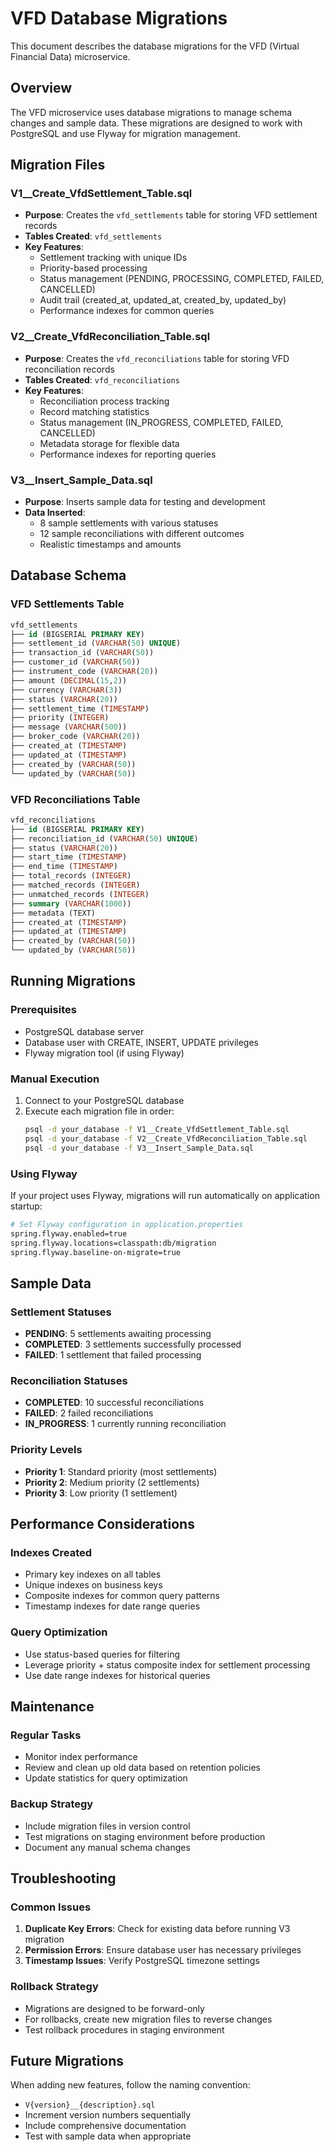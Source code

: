 # VFD Database Migrations

This document describes the database migrations for the VFD (Virtual Financial Data) microservice.

## Overview

The VFD microservice uses database migrations to manage schema changes and sample data. These migrations are designed to work with PostgreSQL and use Flyway for migration management.

## Migration Files

### V1__Create_VfdSettlement_Table.sql
- **Purpose**: Creates the `vfd_settlements` table for storing VFD settlement records
- **Tables Created**: `vfd_settlements`
- **Key Features**:
  - Settlement tracking with unique IDs
  - Priority-based processing
  - Status management (PENDING, PROCESSING, COMPLETED, FAILED, CANCELLED)
  - Audit trail (created_at, updated_at, created_by, updated_by)
  - Performance indexes for common queries

### V2__Create_VfdReconciliation_Table.sql
- **Purpose**: Creates the `vfd_reconciliations` table for storing VFD reconciliation records
- **Tables Created**: `vfd_reconciliations`
- **Key Features**:
  - Reconciliation process tracking
  - Record matching statistics
  - Status management (IN_PROGRESS, COMPLETED, FAILED, CANCELLED)
  - Metadata storage for flexible data
  - Performance indexes for reporting queries

### V3__Insert_Sample_Data.sql
- **Purpose**: Inserts sample data for testing and development
- **Data Inserted**:
  - 8 sample settlements with various statuses
  - 12 sample reconciliations with different outcomes
  - Realistic timestamps and amounts

## Database Schema

### VFD Settlements Table
```sql
vfd_settlements
├── id (BIGSERIAL PRIMARY KEY)
├── settlement_id (VARCHAR(50) UNIQUE)
├── transaction_id (VARCHAR(50))
├── customer_id (VARCHAR(50))
├── instrument_code (VARCHAR(20))
├── amount (DECIMAL(15,2))
├── currency (VARCHAR(3))
├── status (VARCHAR(20))
├── settlement_time (TIMESTAMP)
├── priority (INTEGER)
├── message (VARCHAR(500))
├── broker_code (VARCHAR(20))
├── created_at (TIMESTAMP)
├── updated_at (TIMESTAMP)
├── created_by (VARCHAR(50))
└── updated_by (VARCHAR(50))
```

### VFD Reconciliations Table
```sql
vfd_reconciliations
├── id (BIGSERIAL PRIMARY KEY)
├── reconciliation_id (VARCHAR(50) UNIQUE)
├── status (VARCHAR(20))
├── start_time (TIMESTAMP)
├── end_time (TIMESTAMP)
├── total_records (INTEGER)
├── matched_records (INTEGER)
├── unmatched_records (INTEGER)
├── summary (VARCHAR(1000))
├── metadata (TEXT)
├── created_at (TIMESTAMP)
├── updated_at (TIMESTAMP)
├── created_by (VARCHAR(50))
└── updated_by (VARCHAR(50))
```

## Running Migrations

### Prerequisites
- PostgreSQL database server
- Database user with CREATE, INSERT, UPDATE privileges
- Flyway migration tool (if using Flyway)

### Manual Execution
1. Connect to your PostgreSQL database
2. Execute each migration file in order:
   ```bash
   psql -d your_database -f V1__Create_VfdSettlement_Table.sql
   psql -d your_database -f V2__Create_VfdReconciliation_Table.sql
   psql -d your_database -f V3__Insert_Sample_Data.sql
   ```

### Using Flyway
If your project uses Flyway, migrations will run automatically on application startup:
```bash
# Set Flyway configuration in application.properties
spring.flyway.enabled=true
spring.flyway.locations=classpath:db/migration
spring.flyway.baseline-on-migrate=true
```

## Sample Data

### Settlement Statuses
- **PENDING**: 5 settlements awaiting processing
- **COMPLETED**: 3 settlements successfully processed
- **FAILED**: 1 settlement that failed processing

### Reconciliation Statuses
- **COMPLETED**: 10 successful reconciliations
- **FAILED**: 2 failed reconciliations
- **IN_PROGRESS**: 1 currently running reconciliation

### Priority Levels
- **Priority 1**: Standard priority (most settlements)
- **Priority 2**: Medium priority (2 settlements)
- **Priority 3**: Low priority (1 settlement)

## Performance Considerations

### Indexes Created
- Primary key indexes on all tables
- Unique indexes on business keys
- Composite indexes for common query patterns
- Timestamp indexes for date range queries

### Query Optimization
- Use status-based queries for filtering
- Leverage priority + status composite index for settlement processing
- Use date range indexes for historical queries

## Maintenance

### Regular Tasks
- Monitor index performance
- Review and clean up old data based on retention policies
- Update statistics for query optimization

### Backup Strategy
- Include migration files in version control
- Test migrations on staging environment before production
- Document any manual schema changes

## Troubleshooting

### Common Issues
1. **Duplicate Key Errors**: Check for existing data before running V3 migration
2. **Permission Errors**: Ensure database user has necessary privileges
3. **Timestamp Issues**: Verify PostgreSQL timezone settings

### Rollback Strategy
- Migrations are designed to be forward-only
- For rollbacks, create new migration files to reverse changes
- Test rollback procedures in staging environment

## Future Migrations

When adding new features, follow the naming convention:
- `V{version}__{description}.sql`
- Increment version numbers sequentially
- Include comprehensive documentation
- Test with sample data when appropriate
